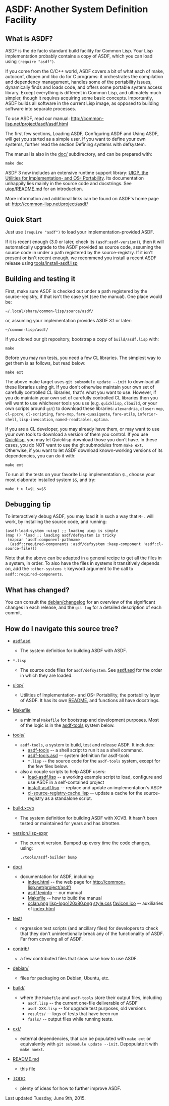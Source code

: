 ASDF: Another System Definition Facility
========================================

What is ASDF?
-------------

ASDF is the de facto standard build facility for Common Lisp.
Your Lisp implementation probably contains a copy of ASDF,
which you can load using `(require "asdf")`.

If you come from the C/C++ world, ASDF covers a bit of what each of
make, autoconf, dlopen and libc do for C programs:
it orchestrates the compilation and dependency management,
handles some of the portability issues, dynamically finds and loads code,
and offers some portable system access library.
Except everything is different in Common Lisp, and ultimately much simpler,
though it requires acquiring some basic concepts.
Importantly, ASDF builds all software in the current Lisp image,
as opposed to building software into separate processes.

To use ASDF, read our manual:
    <http://common-lisp.net/project/asdf/asdf.html>

The first few sections, Loading ASDF, Configuring ASDF and Using ASDF,
will get you started as a simple user.
If you want to define your own systems, further read the section
Defining systems with defsystem.

The manual is also in the [doc/](doc/) subdirectory, and can be prepared with:

    make doc


ASDF 3 now includes an extensive runtime support library:
[UIOP, the Utilities for Implementation- and OS- Portability](uiop/).
Its documentation unhappily lies mainly in the source code and docstrings.
See [uiop/README.md](uiop/README.md) for an introduction.

More information and additional links can be found on ASDF's home page at:
    <http://common-lisp.net/project/asdf/>


Quick Start
-----------

Just use `(require "asdf")` to load your implementation-provided ASDF.

If it is recent enough (3.0 or later, check its `(asdf:asdf-version)`),
then it will automatically upgrade to the ASDF provided as source code,
assuming the source code in under a path registered by the source-registry.
If it isn't present or isn't recent enough, we recommend you install a recent
ASDF release using [tools/install-asdf.lisp](tools/install-asdf.lisp)


Building and testing it
-----------------------

First, make sure ASDF is checked out under a path registered by the source-registry,
if that isn't the case yet (see the manual). One place would be:

    ~/.local/share/common-lisp/source/asdf/

or, assuming your implementation provides ASDF 3.1 or later:

    ~/common-lisp/asdf/


If you cloned our git repository, bootstrap a copy of `build/asdf.lisp` with:

    make

Before you may run tests, you need a few CL libraries.
The simplest way to get them is as follows, but read below:

    make ext

The above make target uses `git submodule update --init` to download
all these libraries using git. If you don't otherwise maintain your
own set of carefully controlled CL libraries, that's what you want to use.
However, if you do maintain your own set of carefully controlled CL libraries
then you will want to use whichever tools you use (e.g. `quicklisp`, `clbuild`,
or your own scripts around `git`) to download these libraries:
`alexandria`, `closer-mop`, `cl-ppcre`, `cl-scripting`, `fare-mop`,
`fare-quasiquote`, `fare-utils`, `inferior-shell`, `lisp-invocation`,
`named-readtables`, `optima`.

If you are a CL developer, you may already have them, or may want
to use your own tools to download a version of them you control.
If you use [Quicklisp](https://www.quicklisp.org/), you may let
Quicklisp download those you don't have.
In these cases, you do NOT want to use the git submodules from `make ext`.
Otherwise, if you want to let ASDF download known-working versions
of its dependencies, you can do it with:

    make ext

To run all the tests on your favorite Lisp implementation `$L`,
choose your most elaborate installed system `$S`, and try:

    make t u l=$L s=$S


Debugging tip
-------------

To interactively debug ASDF, you may load it in such a way that `M-.` will work,
by installing the source code, and running:

    (asdf:load-system :uiop) ;; loading uiop is simple
    (map () 'load ;; loading asdf/defsystem is tricky
     (mapcar 'asdf:component-pathname
      (asdf::required-components :asdf/defsystem :keep-component 'asdf:cl-source-file)))

Note that the above can be adapted in a general recipe to get all the files in a system, in order.
To also have the files in systems it transitively depends on, add the `:other-systems t` keyword
argument to the call to `asdf::required-components`.


What has changed?
-----------------

You can consult the [debian/changelog](debian/changelog) for an overview of the
significant changes in each release, and
the `git log` for a detailed description of each commit.


How do I navigate this source tree?
-----------------------------------

* [asdf.asd](asdf.asd)
    * The system definition for building ASDF with ASDF.

* `*.lisp`
    * The source code files for `asdf/defsystem`.
      See [asdf.asd](asdf.asd) for the order in which they are loaded.

* [uiop/](uiop/)
    * Utilities of Implementation- and OS- Portability,
      the portability layer of ASDF. It has its own [README](uiop/README.md),
      and functions all have docstrings.

* [Makefile](Makefile)
    * a minimal `Makefile` for bootstrap and development purposes.
      Most of the logic is in the [asdf-tools](tools/asdf-tools.asd) system below.

* [tools/](tools/)
    * `asdf-tools`, a system to build, test and release ASDF. It includes:
        * [asdf-tools](tools/asdf-tools) -- a shell script to run it as a shell command.
        * [asdf-tools.asd](tools/asdf-tools.asd) -- system definition for asdf-tools
        * `*.lisp` -- the source code for the `asdf-tools` system, except for the few files below.
    * also a couple scripts to help ASDF users:
        * [load-asdf.lisp](tools/load-asdf.lisp) -- a working example script to load, configure and use ASDF in a self-contained project
        * [install-asdf.lisp](install-asdf.lisp) -- replace and update an implementation's ASDF
        * [cl-source-registry-cache.lisp](cl-source-registry-cache.lisp) -- update a cache for the source-registry as a standalone script.

* [build.xcvb](build.xcvb)
    * The system definition for building ASDF with XCVB.
      It hasn't been tested or maintained for years and has bitrotten.

* [version.lisp-expr](version.lisp-expr)
    * The current version. Bumped up every time the code changes, using:

          ./tools/asdf-builder bump

* [doc/](doc/)
    * documentation for ASDF, including:
        * [index.html](doc/index.html) -- the web page for <http://common-lisp.net/project/asdf/>
        * [asdf.texinfo](doc/asdf.texinfo) -- our manual
        * [Makefile](doc/Makefile) -- how to build the manual
        * [cclan.png](doc/cclan.png) [lisp-logo120x80.png](doc/lisp-logo120x80.png)
          [style.css](doc/style.css) [favicon.ico](doc/favicon.ico)
	  -- auxiliaries of [index.html](doc/index.html)

* [test/](test/)
    * regression test scripts (and ancillary files) for developers to check
      that they don't unintentionally break any of the functionality of ASDF.
      Far from covering all of ASDF.

* [contrib/](contrib/)
    * a few contributed files that show case how to use ASDF.

* [debian/](debian/)
    * files for packaging on Debian, Ubuntu, etc.

* [build/](build/)
    * where the `Makefile` and `asdf-tools` store their output files, including
        * `asdf.lisp` -- the current one-file deliverable of ASDF
        * `asdf-XXX.lisp` -- for upgrade test purposes, old versions
        * `results/` -- logs of tests that have been run
        * `fasls/` -- output files while running tests.

* [ext/](ext/)
    * external dependencies, that can be populated with `make ext`
      or equivalently with `git submodule update --init`.
      Depopulate it with `make noext`.

* [README.md](README.md)
    * this file

* [TODO](TODO)
    * plenty of ideas for how to further improve ASDF.


Last updated Tuesday, June 9th, 2015.
